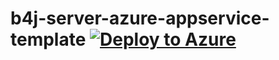 # b4j-server-azure-appservice-template [![Deploy to Azure](http://azuredeploy.net/deploybutton.png)](https://azuredeploy.net/)
